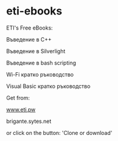 # eti-ebooks
ETI's Free eBooks:

Въведение в C++

Въведение в Silverlight

Въведение в bash scripting

Wi-Fi кратко ръководство

Visual Basic кратко ръководство

Get from:

www.eti.pw

brigante.sytes.net

or click on the button: 'Clone or download'
